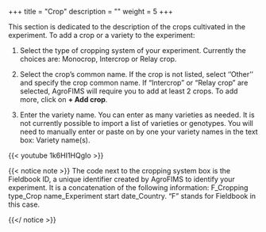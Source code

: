 +++
title = "Crop"
description = ""
weight = 5
+++


This section is dedicated to the description of the crops cultivated in the experiment.
To add a crop or a variety to the experiment:

1.	Select the type of cropping system of your experiment. Currently the choices are: Monocrop, Intercrop or Relay crop.

2.	Select the crop’s common name. If the crop is not listed, select ‘’Other’’ and specify the crop common name. If “Intercrop” or “Relay crop” are selected, AgroFIMS will require you to add at least 2 crops. To add more, click on **+ Add crop**.
3.	Enter the variety name. You can enter as many varieties as needed. It is not currently possible to import a list of varieties or genotypes. You will need to manually enter or paste on by one your variety names in the text box: Variety name(s).

{{< youtube 1k6HI1HQgIo >}}



{{< notice note >}}
The code next to the cropping system box is the Fieldbook ID, a unique identifier created by AgroFIMS to identify your experiment. It is a concatenation of the following information: F_Cropping type_Crop name_Experiment start date_Country. “F” stands for Fieldbook in this case.
 
 {{</ notice >}}
